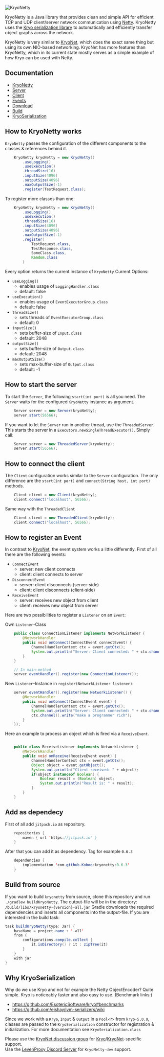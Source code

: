 ![KryoNetty](https://raw.github.com/wiki/EsotericSoftware/kryonetty/logo.jpg)

KryoNetty is a Java library that provides clean and simple API for efficient TCP and UDP client/server network communication using [Netty](http://netty.io/). KryoNetty uses the [Kryo serialization library](https://github.com/EsotericSoftware/kryo) to automatically and efficiently transfer object graphs across the network.

KryoNetty is very similar to [KryoNet](https://github.com/EsotericSoftware/kryonet), which does the exact same thing but using its own NIO-based networking. KryoNet has more features than KryoNetty, which in its current state mostly serves as a simple example of how Kryo can be used with Netty.

## Documentation

- [KryoNetty](#how-to-kryonetty-works)
- [Server](#how-to-start-the-server)
- [Client](#how-to-connect-the-client)
- [Events](#how-to-register-an-event)
- [Download](#add-as-dependecy)
- [Build](#build-from-source)
- [KryoSerialization](#why-kryoserialization)


## How to KryoNetty works 
`KryoNetty` passes the configuration of the different components to the classes & references behind it.

```java
    KryoNetty kryoNetty = new KryoNetty()
        .useLogging()
        .useExecution()
        .threadSize(16)
        .inputSize(4096)
        .outputSize(4096)
        .maxOutputSize(-1)
        .register(TestRequest.class);
```

To register more classes than one:

```java
    KryoNetty kryoNetty = new KryoNetty()
        .useLogging()
        .useExecution()
        .threadSize(16)
        .inputSize(4096)
        .outputSize(4096)
        .maxOutputSize(-1)
        .register(
            TestRequest.class,
            TestResponse.class,
            SomeClass.class,
            Random.class
        )
```


Every option returns the current instance of `KryoNetty`
Current Options:
- `useLogging()` 
    - enables usage of `LoggingHandler.class`
    - default: false
- `useExecution()` 
    - enables usage of `EventExecutorGroup.class`
    - default: false
- `threadSize()` 
    - sets threads of `EventExecutorGroup.class` 
    - default: 0
- `inputSize()` 
    - sets buffer-size of `Input.class` 
    - default: 2048
- `outputSize()` 
    - sets buffer-size of `Output.class`
    - default: 2048
- `maxOutputSize()` 
    - sets max-buffer-size of `Output.class` 
    - default: -1




## How to start the server

To start the `Server`, the following `start(int port)` is all you need. The `Server` waits for the configured `KryoNetty` instance as argument.

```java
    Server server = new Server(kryoNetty);
    server.start(56566);
```

If you want to let the `Server` run in another thread, use the `ThreadedServer`. This starts the server in a `Executors.newSingleThreadExecutor()`. Simply call:

```java
    Server server = new ThreadedServer(kryoNetty);
    server.start(56566);
```




## How to connect the client

The `Client` configuration works similar to the `Server` configuration. The only difference are the `start(int port)` and `connect(String host, int port)` methods.

```java
    Client client = new Client(kryoNetty);
    client.connect("localhost", 56566);
```

Same way with the `ThreadedClient`

```java
    Client client = new ThreadedClient(kryoNetty);
    client.connect("localhost", 56566);
```




## How to register an Event

In contrast to [KryoNet](https://github.com/EsotericSoftware/kryonet), the event system works a little differently. First of all there are the following events:

- `ConnectEvent`
    - server: new client connects 
    - client: client connects to server
- `DisconnectEvent`
    - server: client disconnects (server-side)
    - client: client disconnects (client-side)
- `ReceiveEvent`
    - server: receives new object from client
    - client: receives new object from server 

Here are two possibilities to register a `Listener` on an `Event`:

Own `Listener`-Class

```java
    public class ConnectionListener implements NetworkListener {
        @NetworkHandler
        public void onConnect(ConnectEvent connectEvent) {
            ChannelHandlerContext ctx = event.getCtx();
            System.out.println("Server: Client connected: " + ctx.channel().remoteAddress());
        }
    }

    // In main-method
    server.eventHandler().register(new ConnectionListener());
```


New `Listener`-Instance in `register(NetworkListener listener)`:

```java
    server.eventHandler().register(new NetworkListener() {
        @NetworkHandler
        public void onConnect(ConnectEvent event) {
            ChannelHandlerContext ctx = event.getCtx();
            System.out.println("Server: Client connected: " + ctx.channel().remoteAddress());
            ctx.channel().write("make a programmer rich");
        }
    });
```

Here an example to process an object which is fired via a `ReceiveEvent`.

```java

    public class ReceiveListener implements NetworkListener {
        @NetworkHandler
        public void onReceive(ReceiveEvent event) {
            ChannelHandlerContext ctx = event.getCtx();
            Object object = event.getObject();
            System.out.println("Client received: " + object);
            if(object instanceof Boolean) {
                Boolean result = (Boolean) object;
                System.out.println("Result is: " + result);
            }
        }
    }

```


## Add as dependecy

First of all add `jitpack.io` as repository. 

```java
    repositories {
        maven { url 'https://jitpack.io' }
    }
```

After that you can add it as dependency. Tag for example `0.6.3`
```java
    dependencies {
        implementation 'com.github.Koboo:kryonetty:0.6.3'
    }
```

## Build from source

If you want to build `kryonetty` from source, clone this repository and run `./gradlew buildKryoNetty`. The output-file will be in the directory: `/build/libs/kryonetty-{version}-all.jar`
Gradle downloads the required dependencies and inserts all components into the output-file.
If you are interested in the build task:

```java
task buildKryoNetty(type: Jar) {
    baseName = project.name + '-all'
    from {
        configurations.compile.collect {
            it.isDirectory() ? it : zipTree(it)
        }
    }
    with jar
}
```

## Why KryoSerialization

Why do we use Kryo and not for example the Netty ObjectEncoder? Quite simple. Kryo is noticeably faster and also easy to use. 
(Benchmark links:)
- https://github.com/EsotericSoftware/kryo#benchmarks
- https://github.com/eishay/jvm-serializers/wiki

Since we work with a `Kryo`, `Input` & `Output` in a `Pool<?>` from `kryo-5.0.0`, classes are passed to the `KryoSerialization` constructor for registration & initialization.
For more documentation see `KryoSerialization.class`

Please use the [KryoNet discussion group](http://groups.google.com/group/kryonet-users) for [Kryo](https://github.com/EsotericSoftware/kryo)/[KryoNet](https://github.com/EsotericSoftware/kryonet)-specific support. <br>
Use the [LevenProxy Discord Server](https://discord.levenproxy.eu/) for `KryoNetty-dev` support.
